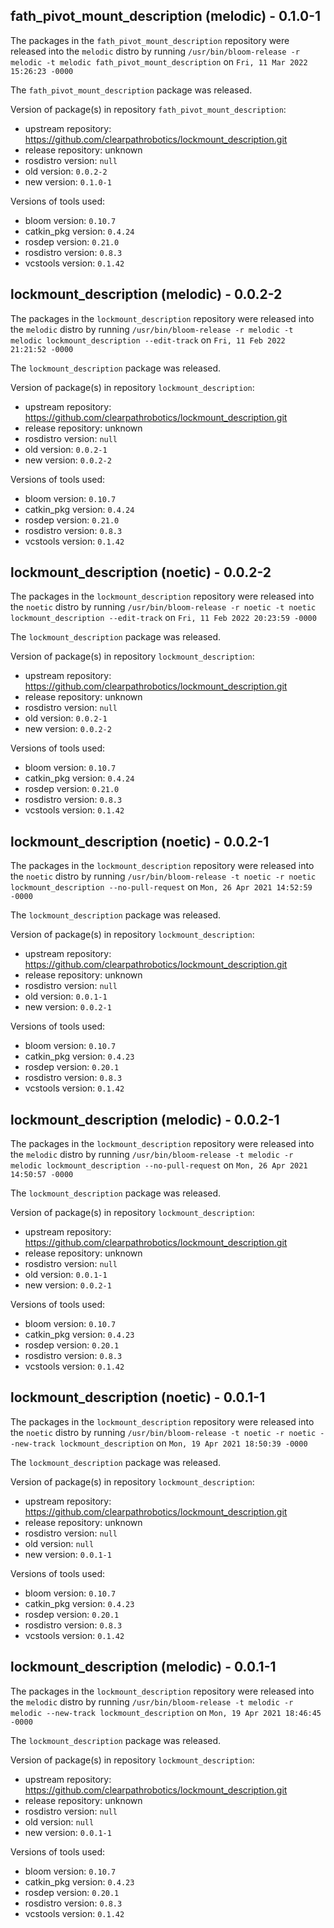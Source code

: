 ## fath_pivot_mount_description (melodic) - 0.1.0-1

The packages in the `fath_pivot_mount_description` repository were released into the `melodic` distro by running `/usr/bin/bloom-release -r melodic -t melodic fath_pivot_mount_description` on `Fri, 11 Mar 2022 15:26:23 -0000`

The `fath_pivot_mount_description` package was released.

Version of package(s) in repository `fath_pivot_mount_description`:

- upstream repository: https://github.com/clearpathrobotics/lockmount_description.git
- release repository: unknown
- rosdistro version: `null`
- old version: `0.0.2-2`
- new version: `0.1.0-1`

Versions of tools used:

- bloom version: `0.10.7`
- catkin_pkg version: `0.4.24`
- rosdep version: `0.21.0`
- rosdistro version: `0.8.3`
- vcstools version: `0.1.42`


## lockmount_description (melodic) - 0.0.2-2

The packages in the `lockmount_description` repository were released into the `melodic` distro by running `/usr/bin/bloom-release -r melodic -t melodic lockmount_description --edit-track` on `Fri, 11 Feb 2022 21:21:52 -0000`

The `lockmount_description` package was released.

Version of package(s) in repository `lockmount_description`:

- upstream repository: https://github.com/clearpathrobotics/lockmount_description.git
- release repository: unknown
- rosdistro version: `null`
- old version: `0.0.2-1`
- new version: `0.0.2-2`

Versions of tools used:

- bloom version: `0.10.7`
- catkin_pkg version: `0.4.24`
- rosdep version: `0.21.0`
- rosdistro version: `0.8.3`
- vcstools version: `0.1.42`


## lockmount_description (noetic) - 0.0.2-2

The packages in the `lockmount_description` repository were released into the `noetic` distro by running `/usr/bin/bloom-release -r noetic -t noetic lockmount_description --edit-track` on `Fri, 11 Feb 2022 20:23:59 -0000`

The `lockmount_description` package was released.

Version of package(s) in repository `lockmount_description`:

- upstream repository: https://github.com/clearpathrobotics/lockmount_description.git
- release repository: unknown
- rosdistro version: `null`
- old version: `0.0.2-1`
- new version: `0.0.2-2`

Versions of tools used:

- bloom version: `0.10.7`
- catkin_pkg version: `0.4.24`
- rosdep version: `0.21.0`
- rosdistro version: `0.8.3`
- vcstools version: `0.1.42`


## lockmount_description (noetic) - 0.0.2-1

The packages in the `lockmount_description` repository were released into the `noetic` distro by running `/usr/bin/bloom-release -t noetic -r noetic lockmount_description --no-pull-request` on `Mon, 26 Apr 2021 14:52:59 -0000`

The `lockmount_description` package was released.

Version of package(s) in repository `lockmount_description`:

- upstream repository: https://github.com/clearpathrobotics/lockmount_description.git
- release repository: unknown
- rosdistro version: `null`
- old version: `0.0.1-1`
- new version: `0.0.2-1`

Versions of tools used:

- bloom version: `0.10.7`
- catkin_pkg version: `0.4.23`
- rosdep version: `0.20.1`
- rosdistro version: `0.8.3`
- vcstools version: `0.1.42`


## lockmount_description (melodic) - 0.0.2-1

The packages in the `lockmount_description` repository were released into the `melodic` distro by running `/usr/bin/bloom-release -t melodic -r melodic lockmount_description --no-pull-request` on `Mon, 26 Apr 2021 14:50:57 -0000`

The `lockmount_description` package was released.

Version of package(s) in repository `lockmount_description`:

- upstream repository: https://github.com/clearpathrobotics/lockmount_description.git
- release repository: unknown
- rosdistro version: `null`
- old version: `0.0.1-1`
- new version: `0.0.2-1`

Versions of tools used:

- bloom version: `0.10.7`
- catkin_pkg version: `0.4.23`
- rosdep version: `0.20.1`
- rosdistro version: `0.8.3`
- vcstools version: `0.1.42`


## lockmount_description (noetic) - 0.0.1-1

The packages in the `lockmount_description` repository were released into the `noetic` distro by running `/usr/bin/bloom-release -t noetic -r noetic --new-track lockmount_description` on `Mon, 19 Apr 2021 18:50:39 -0000`

The `lockmount_description` package was released.

Version of package(s) in repository `lockmount_description`:

- upstream repository: https://github.com/clearpathrobotics/lockmount_description.git
- release repository: unknown
- rosdistro version: `null`
- old version: `null`
- new version: `0.0.1-1`

Versions of tools used:

- bloom version: `0.10.7`
- catkin_pkg version: `0.4.23`
- rosdep version: `0.20.1`
- rosdistro version: `0.8.3`
- vcstools version: `0.1.42`


## lockmount_description (melodic) - 0.0.1-1

The packages in the `lockmount_description` repository were released into the `melodic` distro by running `/usr/bin/bloom-release -t melodic -r melodic --new-track lockmount_description` on `Mon, 19 Apr 2021 18:46:45 -0000`

The `lockmount_description` package was released.

Version of package(s) in repository `lockmount_description`:

- upstream repository: https://github.com/clearpathrobotics/lockmount_description.git
- release repository: unknown
- rosdistro version: `null`
- old version: `null`
- new version: `0.0.1-1`

Versions of tools used:

- bloom version: `0.10.7`
- catkin_pkg version: `0.4.23`
- rosdep version: `0.20.1`
- rosdistro version: `0.8.3`
- vcstools version: `0.1.42`


